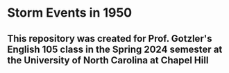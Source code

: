 # **Storm Events in 1950**
## This repository was created for Prof. Gotzler's English 105 class in the Spring 2024 semester at the University of North Carolina at Chapel Hill
